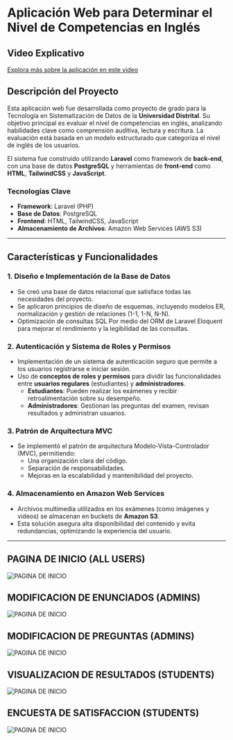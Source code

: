 
# Aplicación Web para Determinar el Nivel de Competencias en Inglés

## Video Explicativo
[Explora más sobre la aplicación en este video](https://www.youtube.com/watch?v=YmiHvIWOZ-Q)

## Descripción del Proyecto

Esta aplicación web fue desarrollada como proyecto de grado para la Tecnología en Sistematización de Datos de la **Universidad Distrital**. Su objetivo principal es evaluar el nivel de competencias en inglés, analizando habilidades clave como comprensión auditiva, lectura y escritura. La evaluación está basada en un modelo estructurado que categoriza el nivel de inglés de los usuarios.

El sistema fue construido utilizando **Laravel** como framework de **back-end**, con una base de datos **PostgreSQL** y herramientas de **front-end** como **HTML**, **TailwindCSS** y **JavaScript**.

### Tecnologías Clave
- **Framework**: Laravel (PHP)
- **Base de Datos**: PostgreSQL
- **Frontend**: HTML, TailwindCSS, JavaScript
- **Almacenamiento de Archivos**: Amazon Web Services (AWS S3)

---

## Características y Funcionalidades

### 1. Diseño e Implementación de la Base de Datos
- Se creó una base de datos relacional que satisface todas las necesidades del proyecto.
- Se aplicaron principios de diseño de esquemas, incluyendo modelos ER, normalización y gestión de relaciones (1-1, 1-N, N-N).
- Optimización de consultas SQL Por medio del ORM de Laravel Eloquent para mejorar el rendimiento y la legibilidad de las consultas.

### 2. Autenticación y Sistema de Roles y Permisos
- Implementación de un sistema de autenticación seguro que permite a los usuarios registrarse e iniciar sesión.
- Uso de **conceptos de roles y permisos** para dividir las funcionalidades entre **usuarios regulares** (estudiantes) y **administradores**.
  - **Estudiantes**: Pueden realizar los exámenes y recibir retroalimentación sobre su desempeño.
  - **Administradores**: Gestionan las preguntas del examen, revisan resultados y administran usuarios.

### 3. Patrón de Arquitectura MVC
- Se implementó el patrón de arquitectura Modelo-Vista-Controlador (MVC), permitiendo:
  - Una organización clara del código.
  - Separación de responsabilidades.
  - Mejoras en la escalabilidad y mantenibilidad del proyecto.

### 4. Almacenamiento en Amazon Web Services
- Archivos multimedia utilizados en los exámenes (como imágenes y videos) se almacenan en buckets de **Amazon S3**.
- Esta solución asegura alta disponibilidad del contenido y evita redundancias, optimizando la experiencia del usuario.

---

## PAGINA DE INICIO (ALL USERS)
![PAGINA DE INICIO](public/capturaReadme/Imagen1.png)

## MODIFICACION DE ENUNCIADOS (ADMINS)
![PAGINA DE INICIO](public/capturaReadme/Imagen5.png)

## MODIFICACION DE PREGUNTAS (ADMINS)
![PAGINA DE INICIO](public/capturaReadme/Imagen5.png)

## VISUALIZACION DE RESULTADOS (STUDENTS)
![PAGINA DE INICIO](public/capturaReadme/Imagen5.png)

## ENCUESTA DE SATISFACCION (STUDENTS)
![PAGINA DE INICIO](public/capturaReadme/Imagen5.png)

